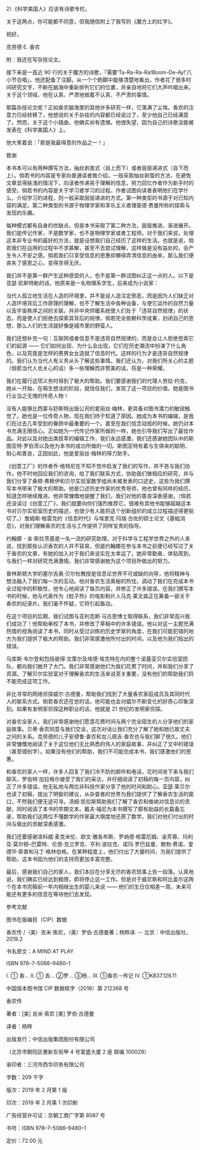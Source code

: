 2）《科学美国人》应该有诗歌专栏。

关于这两点，你可能都不同意，但我随信附上了我写的《魔方上的红字》。

祝好。

克劳德·E. 香农

附：我还在写杂技论文。

接下来是一首近 90 行的关于魔方的诗歌，「需要‘Ta-Ra-Ra-Ra!Boom-De-Ay!’八小节合唱」，他还配备了注脚。从一个个韵脚中能够清楚地看出，作者花了很多时间研究文字，不断在脑海中重新排列它们的位置，并亲自地将它们大声吟唱出来。关于这个领域，他在认真、严肃地做着不认真、不严肃的事情。

那篇杂技论文呢？正如香农脑海里的其他许多研究一样，它落满了尘埃。香农的注意力已经转移了，他想说的关于杂技的内容都已经说过了，至少他自己已经满意了。然而，关于这个小插曲，他确实尚有遗憾。他很失望，因为自己的诗歌没能被发表在《科学美国人》上。

他大笑着说：「那是我最得意的作品之一！」

致谢

本书本可以有两种撰写方法，抽丝剥茧式（自上而下）或者层层递进式（自下而上）。倘若书的内容是专家向普通读者做介绍，一般采取抽丝剥茧的方法，在避免文章显得肤浅的情况下，向读者传递易于理解的信息，努力回忆作者作为新手时的感受。倘若书的内容是关于学习者学习的过程，作者试图向读者表明他们在学什么，介绍学习的进程，则一般采取层层递进的方式。第一种类型的书源于对已知内容的满足。第二种类型的书源于物理学家和享乐主义者理查德·费曼所称的探索与发现的乐趣。

每种模式都有自身的优缺点，但是本书采取了第二种方法，层层推进、渐进展开。我们是传记作家，不是数学家，也不是物理学家或者工程师。对于我们来说，处理这本非专业书的最好的方法，就是设想我们自己经历了这样的生活。也就是说，倘若我们在运用的过程中不求甚解，甚至不去尝试理解，这样做是没有益处的，会产生令人不安之感。倘若我们只享受信息的恩惠却懒得弄清信息的由来，那么我们便丧失了感恩之心，变得贪得无厌。

我们并不是第一群产生这种感受的人，也不是第一群试图纠正这一点的人。以下是亚瑟·凯斯特勒的话，他原来是一名物理系学生，后来成为小说家：

当代人孤立地生活在人造的环境里，并不是说人造注定邪恶，而是因为人们缺乏对人造环境背后工作原理的理解，也不了解生活中各种设备，与使它运作的自然力量以及宇宙秩序之间的关联。并非中央供暖系统使人们处于「违背自然规律」的状态，而是使人们拒绝去探索其背后的规律。倘若完全依赖科学成果，封闭自己的思想，那么人们的生活就好像是城市里的野蛮人。

我们还想补充一句：互联网或者信息不是违背自然规律的，而是会让人拒绝思索它们的起源 —— 它们如何出现、为什么会出现，它们在历史潮流中扮演了什么角色，以及究竟是怎样的男男女女造就了信息时代。这样的行为才是违背自然规律的。我们认为当代人有义务从头了解这些事情。我们还认为，对我们所关心的主题（倘若当代人也关心的话）多一些理解而非赞美的话，将是一种荣耀。

我们在履行这项义务时得到了极大的帮助。我们要感谢我们的代理人劳拉·约克，她从一开始，在萌生想法的阶段，就信任我们，发现了这一项目的价值。她是图书行业当之无愧的传奇人物！

没有人能够比西蒙与舒斯特出版公司的爱丽丝·梅林，更具备对图书潜力的敏锐触觉了。她也是一位传奇人物，现在我们终于知道了原因。她成为本书的编辑，是我们在过去几年受到的眷顾中最重要的一个。甚至在我们信念动摇的时候，她仍对本书充满无限信心。正如她为一代传记作家所做的一样，她也引导我们写出了最佳作品。对此以及对她出类拔萃的编辑工作，我们永远感激。我们还感谢她团队中的斯图亚特·罗伯茨以及他为本书的成功所做的一切。斯图亚特有着与生俱来的聪明、耐心和善良，正因如此，他是爱丽丝·梅林的得力助手。

《创意工厂》的作者乔·格特尼在不知不觉中启发了我们的写作，并不吝与我们协作。他不时地回应我们的咨询，给了我们联系方式，协助我们做相应的研究，并与我们分享了桑顿·弗赖伊和贝尔实验室数学组尚未被发表的口述史，这些为我们撰写本书带来了极大的帮助。他是口述历史作家的优秀导师，他也曾有同样的经历，知道怎样继续推进。他非常慷慨地提醒了我们，我们对他的善良深表感谢。（倘若还没读过《创意工厂》，我们就要向你们强烈推荐它。很难有其他书能够超越这本书对贝尔实验室历史的描述，也很少有人能将这个创新组织的成立过程描述得更贴切了。）詹姆斯·格雷克的《信息时代》与埃里克·玛瑞·古佐的硕士论文《基础消息》，对我们理解香农的生活与工作提供了同样宝贵的指导。

约翰娜 - 金·斯拉茨基是一名一流的研究助理。对于科学与工程学世界之外的人来说，找到那些认识香农的人并不容易，但是约翰娜在参与本书之前便已经写过了关于香农的文章，有她的加入对于我们来说实在太幸运了。她非常勤奋、体贴周到，与我们一样对研究充满激情。我们非常感谢她为这个项目所做出的努力。

普林斯顿大学的塞尔吉奥·贝尔杜教授是信息论世界不可或缺的向导，他将精神与想法融入了我们每一次的互动。他对香农生活奥秘的热忱，调动了我们在完成本书全过程中的积极性，他专心地阅读了每页内容，并修正了许多错误。在我们撰写本书的时候，他与代表作为《粒子热》的电影制片人马克·莱文森正在筹备一部关于香农的纪录片。我们毫不怀疑，它将引起轰动。

在这个项目的后期，我们试图与亚利克斯·马古恩博士取得联系，我们非常高兴我们成功了！他帮助审校了本书，并修改了草稿中的许多错误。他以对这一主题充满热情的视角阅读了本书，同时从受过训练的历史学家的角度，在我们可能犯错的地方为我们提供了极大的帮助。我们非常感激他所付出的时间，以及他为我们指出的错误。

马库斯·韦尔登和包括彼得·文策尔及埃德·埃克特在内的整个诺基亚贝尔实验室团队，都向我们敞开了大门。我们非常感谢他们为我们花费了时间，并和我们分享了资源。了解贝尔实验室对于理解香农的生活来说至关重要，没有他们的帮助我们将不能完成这项工作。

非比寻常的网络侦探威尔·古德曼，帮助我们找到了大量香农家庭成员及其同时代人的联系方式。倘若香农还在世的话，他可能也会对威尔不断变化的好奇心印象深刻。如果有发明家侦探这种职业的话，他就是 21 世纪的发明家侦探。

对香农全家人，我们非常感谢他们愿意花费时间与两个完全陌生的人分享他们的家庭故事。贝蒂·香农同意与我们交谈，这次对话让我们充分了解了她和她已故丈夫之间的关系。克劳德的儿子安德鲁·香农和女儿佩吉·香农也与我们聊了很久。他们非常慷慨地阅读了关于这位他们无比熟悉的伟人的家庭故事，并纠正了文中的错误（甚至错别字）。如果没有他们的帮助，我们不可能完成本书，我们感激他们的恩惠。

和香农的家人一样，许多人回复了我们冷不防的邮件和电话，花时间坐下来与我们聊天。罗伯特·加拉格尔接受了我们的采访，并仔细阅读了初稿的每一页内容，纠正了许多错误。他无私地与两位非科技作家分享了他的时间和耐心。亚瑟·莱贝尔也读了初稿，提出了明智的建议，从杂耍者的世界为我们提供了了解香农生活的窗口，不然我们便无迹可寻。汤姆·凯拉斯帮助我们了解了香农和维纳对信息论的贡献，同时阅读了本书的早期文本。戴夫·福尼为本书撰写了颇有助益的长篇备忘录，帮助我们这两位不懂数学的作家最大限度地还原了数学。我们对他们付出的时间与做出的贡献深表感激。

我们还要感谢洛科威·麦克米伦、欧文·雅各布斯、罗纳德·格雷厄姆、金芳蓉、玛利亚·莫尔顿–巴雷特、伦恩·克兰罗克、亨利·波拉克、诺玛·罗巴兹曼、鲍勃·费诺、爱德华·索普和马丁·格林伯格。在某种程度上，他们付出了大量时间，为我们提供了帮助，这本书因为他们的支持而更加丰富完整。

最后，感谢我们自己的家人，我们本应在分享无尽的香农琐事上告一段落。认真地说，我们确实已经达到极限，即将停止这一工作。但是对于威尼斯和阿比盖尔这两个在本书完稿前一年内相继出生的婴儿来说 —— 他们的生日仅相差一周，未来可能还有更多的信息在等待他们去发现。

参考文献

图书在版编目（CIP）数据

香农传 /（美）吉米·索尼，（美）罗伯·古德曼著；杨晔译. -- 北京：中信出版社，2019.2

书名原文：A MIND AT PLAY

ISBN 978–7–5086–9480–1

I. ① 香… II. ① 吉… ②罗… ③杨… Ⅲ. ①香农－传记 Ⅳ. ①K837.126.11

中国版本图书馆 CIP 数据核字（2018）第 212368 号

香农传

著者：[美] 吉米·索尼 [美] 罗伯·古德曼

译者：杨晔

出版发行：中信出版集团股份有限公司

（北京市朝阳区惠新东街甲 4 号富盛大厦 2 座 邮编 100029）

承印者：三河市西华印务有限公司

字数：209 千字

版次：2019 年 2 月第 1 版

印次：2019 年 2 月第 1 次印刷

广告经营许可证：京朝工商广字第 8087 号

书号：ISBN 978–7–5086–9480–1

定价：72.00 元

